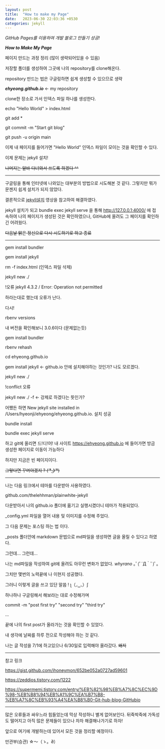```yaml
---
layout: post
title:  "How to make my Page"
date:   2023-06-30 22:03:36 +0530
categories: jekyll
---
```


*GitHub Pages를 이용하여 개발 블로그 만들기 성공!*

***How to Make My Page***

페이지 만드는 과정 정리 (많이 생략되어있을 수 있음)

저장할 폴더를 생성하여 그곳에 나의 repository를 clone해온다.

repository 만드는 법은 구글링하면 쉽게 생성할 수 있으므로 생략

***ehyeong.github.io*** <- my repository

clone한 장소로 가서 인덱스 파일 하나를 생성한다.

echo "Hello World" > index.html

git add *

git commit -m "Start git blog"

git push -u origin main

이제 내 페이지를 들어가면 "Hello World" 인덱스 파일이 모이는 것을 확인할 수 있다. 

이제 문제는 jekyll 설치!

~~나머지는 알바 다녀와서 쓰도록 하겠다 ^^~~

***

구글링을 통해 인터넷에 나와있는 대부분의 방법으로 시도해본 것 같다. 그렇지만 뭐가 문젠지 쉽게 설치가 되지 않았다.

결론적으로 [jekyll설치](https://youtu.be/UKB9ylw0G4U,  "youtube link") 영상을 참고하여 해결하였다. 

jekyll 설치가 되고 bundle exec jekyll serve 을 통해 http://127.0.0.1:4000/ 에 접속하여 나의 페이지가 생성된 것은 확인하였으나, GitHub에 올려도 그 페이지를 확인하긴 어려웠다.

~~다음날 맑은 정신으로 다시 시도하기로 하고 종료~~

***

gem install bundler

gem install jekyll

rm -f index.html (인덱스 파일 삭제)

jekyll new ./

!오류 jekyll 4.3.2 / Error:  Operation not permitted

하라는대로 했는데 오류가 난다.

다시!

rbenv versions 

내 버전을 확인해보니 3.0.6이다 (문제없는듯)

gem install bundler

rbenv rehash

cd ehyeong.github.io

gem install jekyll  <- github.io 안에 설치해야하는 것인가? 나도 모르겠다.

jekyll new ./

!conflict 오류

jekyll new ./ -f <- 강제로 하겠다는 뜻인가?

어쨌든 하면 New jekyll site installed in /Users/hyeonji/ehyeong/ehyeong.github.io. 설치 성공

bundle install 

bundle exec jekyll serve

하고 git에 올리면 드!디!어! 내 사이트 https://ehyeong.github.io 에 들어가면 방금 생성한 페이지로 이동이 가능하다 

하지만 지금은 빈 페이지이다.

~~그렇다면 꾸며야겠지 ? ( ͡° ͜ʖ ͡°)~~

***

나는 다음 링크에서 테마를 다운받아 사용하였다.

github.com/thelehhman/plainwhite-jekyll

다운받아서 나의 github.io 폴더에 옮기고 실행시켰더니 테마가 적용되었다.

_config.yml 파일을 열어 내용 및 이미지를 수정해 주었다.

그 다음 문제는 포스팅 하는 법 이다.

_posts 폴더안에 markdown 문법으로 md파일을 생성하면 글을 올릴 수 있다고 하였다.

그런데... 그런데...

나는 md파일을 작성하여 git에 올려도 아무런 변화가 없었다. 
*whyrano* ｡ﾟ(ﾟ´Д｀ﾟ)ﾟ｡

그치만 몇번의 노력끝에 나 이현지 성공했다.

그러니 이렇게 글을 쓰고 있단 말씀 ! ʅ（◞‿◟）ʃ

하나하나 구글링해서 해보라는 대로 수정해가며 

commit -m "post first try" "second try" "third try"

...

끝에 나의 first post가 올라가는 것을 확인할 수 있었다.

내 생각에 날짜를 하루 전으로 작성해야 하는 것 같다.

나는 글 작성을 7/1에 하고있으나 6/30일로 입력해야 올라갔다. ~~왜지~~

***
참고 링크

https://gist.github.com/ihoneymon/652be052a0727ad59601

https://zeddios.tistory.com/1222

https://supermemi.tistory.com/entry/%EB%82%98%EB%A7%8C%EC%9D%98-%EB%B8%94%EB%A1%9C%EA%B7%B8-%EB%A7%8C%EB%93%A4%EA%B8%B0-Git-hub-blog-GitHubio

***

많은 오류들과 싸우느라 힘들었는데 막상 작성하니 별게 없어보인다.
뒤죽박죽에 가독성도 떨어지고 아직 많은 문제들이 있으나 차차 해결해나가기로 하자!

앞으로 여기에 개발하는데 있어서 모든 것을 정리할 예정이다.

만관부(승관) ☆〜（ゝ。∂）